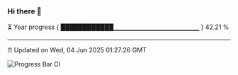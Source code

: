 ### Hi there 👋

⏳ Year progress { ████████████▁▁▁▁▁▁▁▁▁▁▁▁▁▁▁▁▁▁ } 42.21 %

---

⏰ Updated on Wed, 04 Jun 2025 01:27:26 GMT

![Progress Bar CI](https://github.com/JuvenileQ/Progress-Bar-CI/workflows/main/badge.svg)
